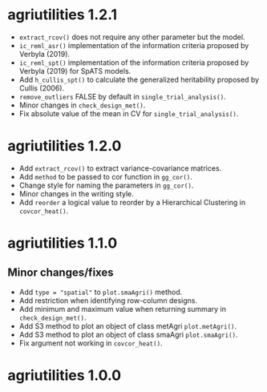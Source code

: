 # agriutilities 1.2.1

  * `extract_rcov()` does not require any other parameter but the model.
  * `ic_reml_asr()` implementation of the information criteria proposed by Verbyla (2019).
  * `ic_reml_spt()` implementation of the information criteria proposed by Verbyla (2019) for SpATS models.
  * Add `h_cullis_spt()` to calculate the generalized heritability proposed by Cullis (2006).
  * `remove_outliers` FALSE by default in `single_trial_analysis()`.
  * Minor changes in `check_design_met()`.
  * Fix absolute value of the mean in CV for `single_trial_analysis()`.

# agriutilities 1.2.0

  * Add `extract_rcov()` to extract variance-covariance matrices.
  * Add `method` to be passed to cor function in `gg_cor()`.
  * Change style for naming the parameters in `gg_cor()`.
  * Minor changes in the writing style.
  * Add `reorder` a logical value to reorder by a Hierarchical Clustering in `covcor_heat()`.

# agriutilities 1.1.0

## Minor changes/fixes

  * Add `type = "spatial"` to `plot.smaAgri()` method.
  * Add restriction when identifying row-column designs.
  * Add minimum and maximum value when returning summary in `check_design_met()`.
  * Add S3 method to plot an object of class metAgri `plot.metAgri()`.
  * Add S3 method to plot an object of class smaAgri `plot.smaAgri()`.
  * Fix argument not working in `covcor_heat()`.

# agriutilities 1.0.0

